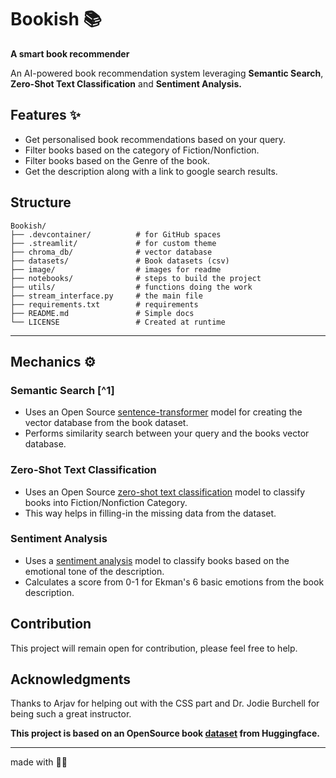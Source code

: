# Bookish 📚

**A smart book recommender**

An AI-powered book recommendation system leveraging **Semantic Search**, **Zero-Shot Text Classification** and **Sentiment Analysis.**

## Features ✨

- Get personalised book recommendations based on your query.
- Filter books based on the category of Fiction/Nonfiction.
- Filter books based on the Genre of the book.
- Get the description along with a link to google search results.

## Structure
```
Bookish/
├── .devcontainer/          # for GitHub spaces
├── .streamlit/             # for custom theme
├── chroma_db/              # vector database 
├── datasets/               # Book datasets (csv)
├── image/                  # images for readme
├── notebooks/              # steps to build the project
├── utils/                  # functions doing the work
├── stream_interface.py     # the main file
├── requirements.txt        # requirements
├── README.md               # Simple docs
└── LICENSE                 # Created at runtime
```
---

## Mechanics ⚙️

### Semantic Search [^1] 
- Uses an Open Source [sentence-transformer](https://huggingface.co/sentence-transformers/all-MiniLM-L6-v2) model for creating the vector database from the book dataset.
- Performs similarity search between your query and the books vector database.

### Zero-Shot Text Classification
- Uses an Open Source [zero-shot text classification](https://huggingface.co/facebook/bart-large-mnli) model to classify books into Fiction/Nonfiction Category.
- This way helps in filling-in the missing data from the dataset.

### Sentiment Analysis
- Uses a [sentiment analysis](https://huggingface.co/j-hartmann/emotion-english-distilroberta-base) model to classify books based on the emotional tone of the description.
- Calculates a score from 0-1 for Ekman's 6 basic emotions from the book description.

## Contribution

This project will remain open for contribution, please feel free to help.

## Acknowledgments

Thanks to Arjav for helping out with the CSS part and Dr. Jodie Burchell for being such a great instructor.


**This project is based on an OpenSource book [dataset](https://www.kaggle.com/datasets/dylanjcastillo/7k-books-with-metadata) from Huggingface.**

---
made with 🫶🏻